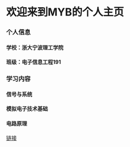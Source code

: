 # 欢迎来到MYB的个人主页
### 个人信息
#### 学校：浙大宁波理工学院
#### 班级：电子信息工程191
### 学习内容
#### 信号与系统
#### 模拟电子技术基础
#### 电路原理

<a href="https://www.baidu.com/">链接</a>
